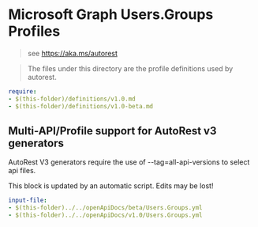 # Microsoft Graph Users.Groups Profiles

> see https://aka.ms/autorest

> The files under this directory are the profile definitions used by autorest.

``` yaml
require:
- $(this-folder)/definitions/v1.0.md
- $(this-folder)/definitions/v1.0-beta.md

```

## Multi-API/Profile support for AutoRest v3 generators

AutoRest V3 generators require the use of --tag=all-api-versions to select api files.

This block is updated by an automatic script. Edits may be lost!

``` yaml $(tag) == 'all-api-versions' /* autogenerated */
input-file:
- $(this-folder)../../openApiDocs/beta/Users.Groups.yml
- $(this-folder)../../openApiDocs/v1.0/Users.Groups.yml

```
